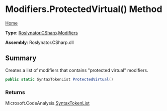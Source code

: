 # Modifiers\.ProtectedVirtual\(\) Method

[Home](../../../../README.md)

**Type**: [Roslynator.CSharp](../../README.md)\.[Modifiers](../README.md)

**Assembly**: Roslynator\.CSharp\.dll

## Summary

Creates a list of modifiers that contains "protected virtual" modifiers\.

```csharp
public static SyntaxTokenList ProtectedVirtual()
```

### Returns

Microsoft\.CodeAnalysis\.[SyntaxTokenList](https://docs.microsoft.com/en-us/dotnet/api/microsoft.codeanalysis.syntaxtokenlist)


